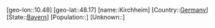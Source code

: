 ﻿---
location: [48.17,10.48]
type: City
tags:
- geo/City


SpocWebEntityId: 31442
isDeleted: false
confidential: public

---
[geo-lon::10.48]
[geo-lat::48.17]
[name::Kirchheim]
[Country::[Germany](geo/Continent/Europe/Germany.md)]
[State::[Bayern](geo/Continent/Europe/Germany/Bayern.md)]
[Population::]
[Unknown::]

